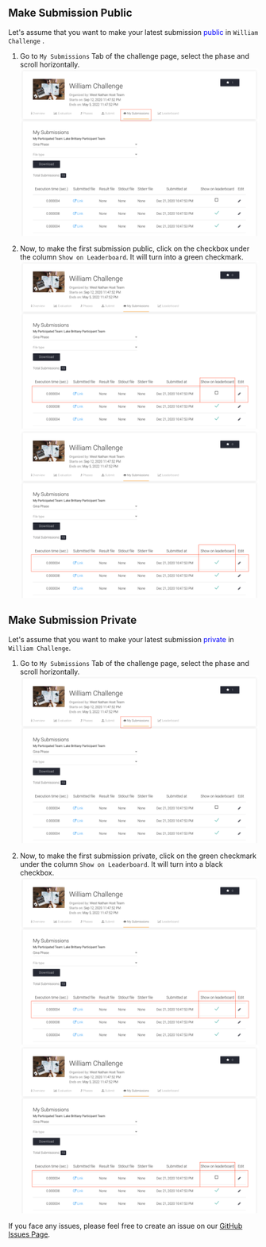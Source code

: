 ## Make Submission Public

Let's assume that you want to make your latest submission <span style="color:blue;">public</span> in `William Challenge`
.

1. Go to `My Submissions` Tab of the challenge page, select the phase and scroll horizontally.
   <img src="_static/img/my_submission.png">

2. Now, to make the first submission public, click on the checkbox under the column `Show on Leaderboard`. It will turn
   into a green checkmark.
   <img src="_static/img/my_submission_public.png">
   <img src="_static/img/my_submission_private.png">

## Make Submission Private

Let's assume that you want to make your latest submission <span style="color:blue;">private</span>
in `William Challenge`.

1. Go to `My Submissions` Tab of the challenge page, select the phase and scroll horizontally.
   <img src="_static/img/my_submission.png">

2. Now, to make the first submission private, click on the green checkmark under the column `Show on Leaderboard`. It
   will turn into a black checkbox.
   <img src="_static/img/my_submission_private.png">
   <img src="_static/img/my_submission_public.png">

If you face any issues, please feel free to create an issue on
our [GitHub Issues Page](https://github.com/Cloud-CV/EvalAI/issues/new).
